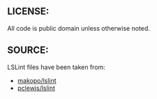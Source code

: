 ## LICENSE:

All code is public domain unless otherwise noted.

## SOURCE:

LSLint files have been taken from:

* [makopo/lslint](https://github.com/makopo/lslint/)
* [pclewis/lslint](https://github.com/pclewis/lslint/)
